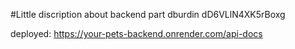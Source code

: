 #Little discription about backend part
dburdin
dD6VLlN4XK5rBoxg


deployed: https://your-pets-backend.onrender.com/api-docs

